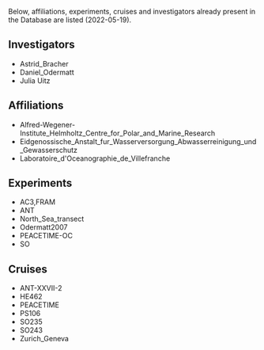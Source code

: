 Below, affiliations, experiments, cruises and investigators already present in the Database are listed (2022-05-19).

## Investigators
- Astrid_Bracher
- Daniel_Odermatt
- Julia Uitz

## Affiliations
- Alfred-Wegener-Institute_Helmholtz_Centre_for_Polar_and_Marine_Research
- Eidgenossische_Anstalt_fur_Wasserversorgung_Abwasserreinigung_und_Gewasserschutz
- Laboratoire_d'Oceanographie_de_Villefranche

## Experiments
- AC3,FRAM
- ANT
- North_Sea_transect
- Odermatt2007
- PEACETIME-OC
- SO

## Cruises
- ANT-XXVII-2
- HE462
- PEACETIME
- PS106
- SO235
- SO243
- Zurich_Geneva
